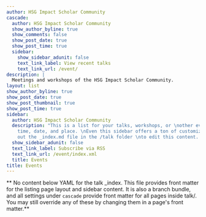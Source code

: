 ```yaml
---
author: HSG Impact Scholar Community
cascade:
  author: HSG Impact Scholar Community
  show_author_byline: true
  show_comments: false
  show_post_date: true
  show_post_time: true
  sidebar:
    show_sidebar_adunit: false
    text_link_label: View recent talks
    text_link_url: /event/
description: |
  Meetings and workshops of the HSG Impact Scholar Community.
layout: list
show_author_byline: true
show_post_date: true
show_post_thumbnail: true
show_post_time: true
sidebar:
  author: HSG Impact Scholar Community
  description: "This is a list for your talks, workshops, or \nother events with a
    time, date, and place. \nEven this sidebar offers a ton of customizations.\n\nCheck
    out the _index.md file in the /talk folder \nto edit this content. \n"
  show_sidebar_adunit: false
  text_link_label: Subscribe via RSS
  text_link_url: /event/index.xml
  title: Events
title: Events
---
```


** No content below YAML for the talk _index. This file provides front matter for the listing page layout and sidebar content. It is also a branch bundle, and all settings under `cascade` provide front matter for all pages inside talk/. You may still override any of these by changing them in a page's front matter.**

